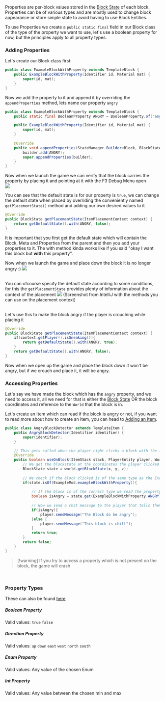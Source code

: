 Properties are per-block values stored in the [Block State](Block%20State.md) of each block. Properties can be of various types and are mostly used to change block appearance or store simple state to avoid having to use Block Entities.  

To use Properties we create a `public static final` field in our Block class of the type of the property we want to use, let's use a boolean property for now, but the principles apply to all property types.  

### Adding Properties

Let's create our Block class first:  
```java
public class ExampleBlockWithProperty extends TemplateBlock {  
	public ExampleBlockWithProperty(Identifier id, Material mat) {  
		super(id, mat);  
	}  
}
```

Now we add the property to it and append it by overriding the `appendProperties` method, lets name our property `angry`  
```java
public class ExampleBlockWithProperty extends TemplateBlock { 
	public static final BooleanProperty ANGRY = BooleanProperty.of("angry");

	public ExampleBlockWithProperty(Identifier id, Material mat) {  
		super(id, mat);  
	}
	
	@Override  
	public void appendProperties(StateManager.Builder<Block, BlockState> builder) {
	    builder.add(ANGRY);  
	    super.appendProperties(builder);  
	}
}
```

Now when we launch the game we can verify that the block carries the property by placing it and pointing at it with the F3 Debug Menu open  
![](property_in_debug_menu.png)

You can see that the default state is for our property is `true`, we can change the default state when placed by overriding the conveniently named `getPlacementState()` method and adding our own desired values to it  

```java
@Override  
public BlockState getPlacementState(ItemPlacementContext context) {  
    return getDefaultState().with(ANGRY, false);  
}
```

It is important that you first get the default state which will contain the Block, Meta and Properties from the parent and then you add your properties to it. The with method kinda works like if you said "okay I want this block but **with** this property".  

Now when we launch the game and place down the block it is no longer angry :)
![](no_longer_angry_in_debug_menu.png)

&nbsp;  
You can ofcourse specify the default state according to some conditions, for this the `getPlacementState` provides plenty of information about the context of the placement
![](placement_context_methods.png)
(Screenshot from IntelliJ with the methods you can use on the placement context)  

&nbsp;  
Let's use this to make the block angry if the player is crouching while placing it
```java
@Override  
public BlockState getPlacementState(ItemPlacementContext context) {  
    if(context.getPlayer().isSneaking()){  
        return getDefaultState().with(ANGRY, true);      
    }  
    return getDefaultState().with(ANGRY, false);  
}
```

Now when we open up the game and place the block down it won't be angry, but if we crouch and place it, it will be angry.

### Accessing Properties
Let's say we have made the block which has the `angry` property, and we need to access it, all we need for that is either the [Block State](Block%20State.md) OR the block coordinates and reference to the `World` that the block is in.  

Let's create an Item which can read if the block is angry or not, if you want to read more about how to create an Item, you can head to [Adding an Item](Adding%20an%20Item.md).  
```java
public class AngryBlockDetector extends TemplateItem {  
    public AngryBlockDetector(Identifier identifier) {  
        super(identifier);  
    }  

	// This gets called when the player right clicks a block with the item
    @Override  
    public boolean useOnBlock(ItemStack stack, PlayerEntity player, World world, int x, int y, int z, int side) {  
	    // We get the blockstate at the coordinates the player clicked
        BlockState state = world.getBlockState(x, y, z);  
        
		// We check if the block clicked is of the same type as the Example Block With Property, if not then reading the property would cause a crash
        if(state.isOf(ExampleMod.exampleBlockWithProperty)){  
        
	        // If the block is of the correct type we read the property
            boolean isAngry = state.get(ExampleBlockWithProperty.ANGRY);
            
            // Now we send a chat message to the player that tells them if the block is angry or not
            if(isAngry){  
                player.sendMessage("The Block do be angry");  
            }else {  
                player.sendMessage("This block is chill");  
            }  
            return true;  
        }  
        return false;  
    }  
}
```
 

>[!warning] If you try to access a property which is not present on the block, the game will crash  

&nbsp;  
### Property Types
These can also be found [here](https://github.com/ModificationStation/StationAPI/tree/master/station-flattening-v0/src/main/java/net/modificationstation/stationapi/api/state/property)  
##### Boolean Property
Valid values: `true` `false`  

##### Direction Property
Valid values: `up` `down` `east` `west` `north` `south`  

##### Enum Property
Valid values: Any value of the chosen Enum  

##### Int Property
Valid values: Any value between the chosen min and max  